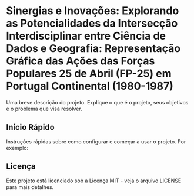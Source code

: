 

# Sinergias e Inovações: Explorando as Potencialidades da Intersecção Interdisciplinar entre Ciência de Dados e Geografia: **Representação Gráfica das Ações das Forças Populares 25 de Abril (FP-25) em Portugal Continental (1980-1987)**

Uma breve descrição do projeto. Explique o que é o projeto, seus objetivos e o problema que visa resolver.

## Início Rápido

Instruções rápidas sobre como configurar e começar a usar o projeto. Por exemplo:

## Licença
Este projeto está licenciado sob a Licença MIT - veja o arquivo LICENSE para mais detalhes.
